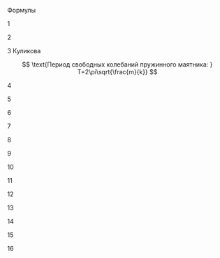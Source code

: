 Формулы

1



2



3 Куликова

$$ \text{Период свободных колебаний пружинного маятника: } T=2\pi\sqrt{\frac{m}{k}} $$



4



5



6



7



8




9



10



11




12




13



14




15



16

